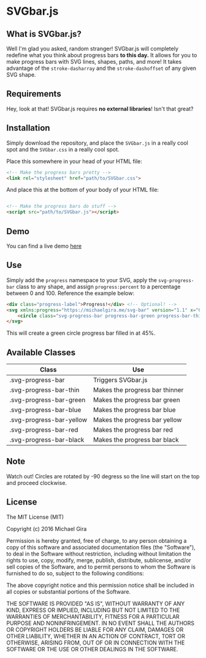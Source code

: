 # SVGbar.js

## What is SVGbar.js?
Well I'm glad you asked, random stranger! SVGbar.js will completely redefine what you think about progress bars **to this day.** It allows for you to make progress bars with SVG lines, shapes, paths, and more! It takes advantage of the `stroke-dasharray` and the `stroke-dashoffset` of any given SVG shape.

## Requirements
Hey, look at that! SVGbar.js requires **no external libraries**! Isn't that great?

## Installation
Simply download the repository, and place the `SVGbar.js` in a really cool spot and the `SVGbar.css` in a really cool spot.

Place this somewhere in your head of your HTML file:
```html
<!-- Make the progress bars pretty -->
<link rel="stylesheet" href="path/to/SVGbar.css">
```

And place this at the bottom of your body of your HTML file:
```html

<!-- Make the progress bars do stuff -->
<script src="path/to/SVGbar.js"></script>
```

## Demo
You can find a live demo [here](https://michaelgira.me/svg-bar)

## Use
Simply add the `progress` namespace to your SVG, apply the `svg-progress-bar` class to any shape, and assign `progress:percent` to a percentage between 0 and 100. Reference the example below:
```html
<div class="progress-label">Progress!</div> <!-- Optional! -->
<svg xmlns:progress="https://michaelgira.me/svg-bar" version="1.1" x="0px" y="0px" viewBox="0 0 1000 1000">
    <circle class="svg-progress-bar progress-bar-green progress-bar-thin" cx="-500" cy="500" r="420" progress:percent="45"></circle>
</svg>
```
This will create a green circle progress bar filled in at 45%.

## Available Classes
| Class | Use |
| ------------- | ------------- |
| .svg-progress-bar | Triggers SVGbar.js |
| .svg-progress-bar-thin | Makes the progress bar thinner |
| .svg-progress-bar-green | Makes the progress bar green |
| .svg-progress-bar-blue | Makes the progress bar blue |
| .svg-progress-bar-yellow | Makes the progress bar yellow |
| .svg-progress-bar-red | Makes the progress bar red |
| .svg-progress-bar-black | Makes the progress bar black |

## Note
Watch out! Circles are rotated by -90 degress so the line will start on the top and proceed clockwise.

## License

The MIT License (MIT)

Copyright (c) 2016 Michael Gira

Permission is hereby granted, free of charge, to any person obtaining a copy
of this software and associated documentation files (the "Software"), to deal
in the Software without restriction, including without limitation the rights
to use, copy, modify, merge, publish, distribute, sublicense, and/or sell
copies of the Software, and to permit persons to whom the Software is
furnished to do so, subject to the following conditions:

The above copyright notice and this permission notice shall be included in all
copies or substantial portions of the Software.

THE SOFTWARE IS PROVIDED "AS IS", WITHOUT WARRANTY OF ANY KIND, EXPRESS OR
IMPLIED, INCLUDING BUT NOT LIMITED TO THE WARRANTIES OF MERCHANTABILITY,
FITNESS FOR A PARTICULAR PURPOSE AND NONINFRINGEMENT. IN NO EVENT SHALL THE
AUTHORS OR COPYRIGHT HOLDERS BE LIABLE FOR ANY CLAIM, DAMAGES OR OTHER
LIABILITY, WHETHER IN AN ACTION OF CONTRACT, TORT OR OTHERWISE, ARISING FROM,
OUT OF OR IN CONNECTION WITH THE SOFTWARE OR THE USE OR OTHER DEALINGS IN THE
SOFTWARE.
